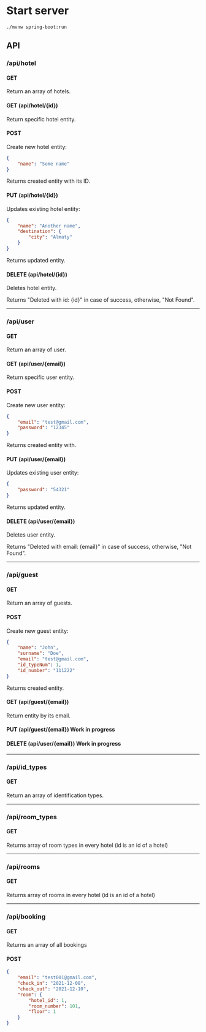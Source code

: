 # Start server

	./mvnw spring-boot:run
	
## API

### /api/hotel

#### GET
Return an array of hotels.

#### GET (api/hotel/{id})
Return specific hotel entity.

#### POST
Create new hotel entity:
```json
{
	"name": "Some name"
}
```

Returns created entity with its ID.

#### PUT (api/hotel/{id})
Updates existing hotel entity:
```json
{
	"name": "Another name",
	"destination": {
		"city": "Almaty"
	}
}
```

Returns updated entity.

#### DELETE (api/hotel/{id})
Deletes hotel entity.

Returns "Deleted with id: {id}" in case of success, otherwise, "Not Found".

----

### /api/user

#### GET
Return an array of user.

#### GET (api/user/{email})
Return specific user entity.

#### POST
Create new user entity:
```json
{
	"email": "test@gmail.com",
	"password": "12345"
}
```

Returns created entity with.

#### PUT (api/user/{email})
Updates existing user entity:
```json
{
	"password": "54321"
}
```

Returns updated entity.

#### DELETE (api/user/{email})
Deletes user entity.

Returns "Deleted with email: {email}" in case of success, otherwise, "Not Found".

----

### /api/guest

#### GET
Return an array of guests.


#### POST
Create new guest entity:
```json
{
	"name": "John",
	"surname": "Doe",
	"email": "test@gmail.com",
	"id_typeNum": 1,
	"id_number": "111222"
}
```

Returns created entity.

#### GET (api/guest/{email})
Return entity by its email.

#### PUT (api/guest/{email}) Work in progress

#### DELETE (api/user/{email}) Work in progress

----

### /api/id_types

#### GET
Return an array of identification types.

----

### /api/room_types

#### GET
Returns array of room types in every hotel (id is an id of a hotel)

----

### /api/rooms

#### GET
Returns array of rooms in every hotel (id is an id of a hotel)

----

### /api/booking

#### GET
Returns an array of all bookings

#### POST

```json
{
	"email": "test001@gmail.com",
	"check_in": "2021-12-08",
	"check_out": "2021-12-10",
	"room": {
		"hotel_id": 1,
		"room_number": 101,
		"floor": 1
	}
}
```
